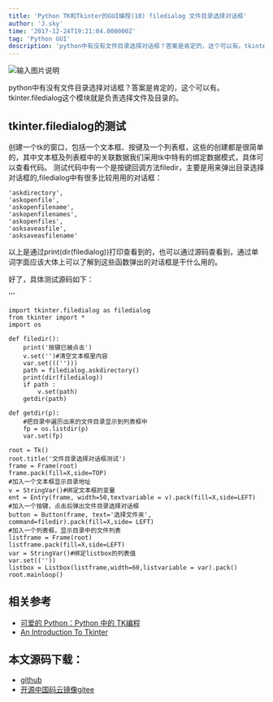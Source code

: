 ```yaml
---
title: 'Python TK和Tkinter的GUI编程(10) filedialog 文件目录选择对话框'
author: 'J.sky'
time: '2017-12-24T19:21:04.000000Z'
tag: 'Python GUI'
description: 'python中有没有文件目录选择对话框？答案是肯定的，这个可以有。tkinter.filedialog这个模块就是负责选择文件及目录的。'
---
```


![输入图片说明](https://suiyan.cc/assets/images/media/upload/2017/12/Snip20171224_4.png)

python中有没有文件目录选择对话框？答案是肯定的，这个可以有。tkinter.filedialog这个模块就是负责选择文件及目录的。

## tkinter.filedialog的测试

创建一个tk的窗口，包括一个文本框、按键及一个列表框，这些的创建都是很简单的，其中文本框及列表框中的关联数据我们采用tk中特有的绑定数据模式，具体可以查看代码。
测试代码中有一个是按键回调方法filedir，主要是用来弹出目录选择对话框的,filedialog中有很多比较用用的对话框：


    'askdirectory',
    'askopenfile',
    'askopenfilename',
    'askopenfilenames',
    'askopenfiles',
    'asksaveasfile',
    'asksaveasfilename'

以上是通过print(dir(filedialog))打印查看到的，也可以通过源码查看到，通过单词字面应该大体上可以了解到这些函数弹出的对话框是干什么用的。

好了，具体测试源码如下：

'''


    import tkinter.filedialog as filedialog
    from tkinter import *
    import os
    
    def filedir():
        print('按键已被点击')
        v.set('')#清空文本框里内容
        var.set((('')))
        path = filedialog.askdirectory()
        print(dir(filedialog))
        if path :
            v.set(path)
        getdir(path)
    
    def getdir(p):
        #把目录中遍历出来的文件目录显示到列表框中
        fp = os.listdir(p)
        var.set(fp)
    
    root = Tk()
    root.title('文件目录选择对话框测试')
    frame = Frame(root)
    frame.pack(fill=X,side=TOP)
    #加入一个文本框显示目录地址
    v = StringVar()#绑定文本框的变量
    ent = Entry(frame, width=50,textvariable = v).pack(fill=X,side=LEFT)
    #加入一个按键，点击后弹出文件目录选择对话框
    button = Button(frame, text='选择文件夹', command=filedir).pack(fill=X,side= LEFT)
    #加入一个列表框，显示目录中的文件列表
    listframe = Frame(root)
    listframe.pack(fill=X,side=LEFT)
    var = StringVar()#绑定listbox的列表值
    var.set((''))
    listbox = Listbox(listframe,width=60,listvariable = var).pack()
    root.mainloop()


## 相关参考

+ [可爱的 Python：Python 中的 TK编程](https://www.ibm.com/developerworks/cn/linux/sdk/python/charm-12/index.html)
+ [An Introduction To Tkinter](http://effbot.org/tkinterbook/tkinter-index.htm)

## 本文源码下载：

+ [github](https://github.com/bosichong/17python.com/tree/master/gui)
+ [开源中国码云镜像gitee](https://gitee.com/J_Sky/17python.com/tree/master/gui)